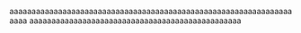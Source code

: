 aaaaaaaaaaaaaaaaaaaaaaaaaaaaaaaaaaaaaaaaaaaaaaaaaaaaaaaaaaaaaaaaaaaa
aaaaaaaaaaaaaaaaaaaaaaaaaaaaaaaaaaaaaaaaaaaaaaaa

